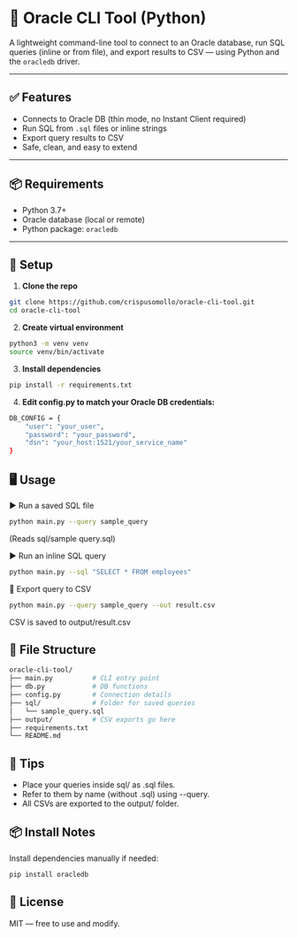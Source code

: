 # 🐍 Oracle CLI Tool (Python)

A lightweight command-line tool to connect to an Oracle database, run SQL queries (inline or from file), and export results to CSV — using Python and the `oracledb` driver.

---

## ✅ Features

- Connects to Oracle DB (thin mode, no Instant Client required)
- Run SQL from `.sql` files or inline strings
- Export query results to CSV
- Safe, clean, and easy to extend

---

## 📦 Requirements

- Python 3.7+
- Oracle database (local or remote)
- Python package: `oracledb`

---

## 🚀 Setup

1. **Clone the repo**

```bash
git clone https://github.com/crispusomollo/oracle-cli-tool.git
cd oracle-cli-tool
```

2. **Create virtual environment**
```bash
python3 -m venv venv
source venv/bin/activate
```

3. **Install dependencies**
```bash
pip install -r requirements.txt
```

4. **Edit config.py to match your Oracle DB credentials:**
```bash
DB_CONFIG = {
    "user": "your_user",
    "password": "your_password",
    "dsn": "your_host:1521/your_service_name"
}
```



## 🖥️ Usage

▶️ Run a saved SQL file
```bash
python main.py --query sample_query
```
 
(Reads sql/sample query.sql)



▶️ Run an inline SQL query
```bash
python main.py --sql "SELECT * FROM employees"
```

💾 Export query to CSV
```bash
python main.py --query sample_query --out result.csv
```

CSV is saved to output/result.csv


## 📁 File Structure

```bash
oracle-cli-tool/
├── main.py          # CLI entry point
├── db.py            # DB functions
├── config.py        # Connection details
├── sql/             # Folder for saved queries
│   └── sample_query.sql
├── output/          # CSV exports go here
├── requirements.txt
└── README.md
```

## 🧠 Tips

- Place your queries inside sql/ as .sql files.
- Refer to them by name (without .sql) using --query.
- All CSVs are exported to the output/ folder.



## 📦 Install Notes

Install dependencies manually if needed:

```bash 
pip install oracledb
```


## 🤝 License

MIT — free to use and modify.


